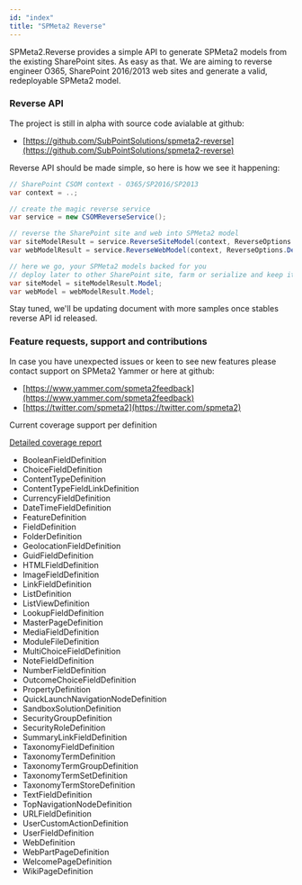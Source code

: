 ```yaml
---
id: "index"
title: "SPMeta2 Reverse"
---
```


SPMeta2.Reverse provides a simple API to generate SPMeta2 models from the existing SharePoint sites. As easy as that. We are aiming to reverse engineer O365, SharePoint 2016/2013 web sites and generate a valid, redeployable SPMeta2 model.

### Reverse API

The project is still in alpha with source code avialable at github:
* [https://github.com/SubPointSolutions/spmeta2-reverse](https://github.com/SubPointSolutions/spmeta2-reverse)

Reverse API should be made simple, so here is how we see it happening:

```cs
// SharePoint CSOM context - O365/SP2016/SP2013
var context = ..; 

// create the magic reverse service
var service = new CSOMReverseService();

// reverse the SharePoint site and web into SPMeta2 model
var siteModelResult = service.ReverseSiteModel(context, ReverseOptions.Default);
var webModelResult = service.ReverseWebModel(context, ReverseOptions.Default);

// here we go, your SPMeta2 models backed for you
// deploy later to other SharePoint site, farm or serialize and keep it for the future
var siteModel = siteModelResult.Model;
var webModel = webModelResult.Model;
```

Stay tuned, we'll be updating document with more samples once stables reverse API id released.

### Feature requests, support and contributions

In case you have unexpected issues or keen to see new features please contact support on SPMeta2 Yammer or here at github:

* [https://www.yammer.com/spmeta2feedback](https://www.yammer.com/spmeta2feedback)
* [https://twitter.com/spmeta2](https://twitter.com/spmeta2)

Current coverage support per definition

[Detailed coverage report](https://github.com/SubPointSolutions/spmeta2-reverse/blob/master/M2.Reverse.Coverage.Status.md)

* BooleanFieldDefinition
* ChoiceFieldDefinition
* ContentTypeDefinition
* ContentTypeFieldLinkDefinition
* CurrencyFieldDefinition
* DateTimeFieldDefinition
* FeatureDefinition
* FieldDefinition
* FolderDefinition
* GeolocationFieldDefinition
* GuidFieldDefinition
* HTMLFieldDefinition
* ImageFieldDefinition
* LinkFieldDefinition
* ListDefinition
* ListViewDefinition
* LookupFieldDefinition
* MasterPageDefinition
* MediaFieldDefinition
* ModuleFileDefinition
* MultiChoiceFieldDefinition
* NoteFieldDefinition
* NumberFieldDefinition
* OutcomeChoiceFieldDefinition
* PropertyDefinition
* QuickLaunchNavigationNodeDefinition
* SandboxSolutionDefinition
* SecurityGroupDefinition
* SecurityRoleDefinition
* SummaryLinkFieldDefinition
* TaxonomyFieldDefinition
* TaxonomyTermDefinition
* TaxonomyTermGroupDefinition
* TaxonomyTermSetDefinition
* TaxonomyTermStoreDefinition
* TextFieldDefinition
* TopNavigationNodeDefinition
* URLFieldDefinition
* UserCustomActionDefinition
* UserFieldDefinition
* WebDefinition
* WebPartPageDefinition
* WelcomePageDefinition
* WikiPageDefinition